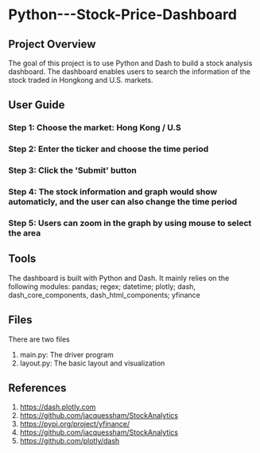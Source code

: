 # Python---Stock-Price-Dashboard

## Project Overview
The goal of this project is to use Python and Dash to build a stock analysis dashboard. The dashboard enables users to search the information of the stock traded in Hongkong and U.S. markets. 

## User Guide
### Step 1: Choose the market: Hong Kong / U.S
### Step 2: Enter the ticker and choose the time period
### Step 3: Click the 'Submit' button
### Step 4: The stock information and graph would show automaticly, and the user can also change the time period
### Step 5: Users can zoom in the graph by using mouse to select the area

## Tools
The dashboard is built with Python and Dash. It mainly relies on the following modules:
pandas; regex; datetime; plotly; dash, dash_core_components, dash_html_components; yfinance

## Files 
There are two files
1. main.py: The driver program
2. layout.py: The basic layout and visualization

## References
1. https://dash.plotly.com
2. https://github.com/jacquessham/StockAnalytics
3. https://pypi.org/project/yfinance/
4. https://github.com/jacquessham/StockAnalytics
5. https://github.com/plotly/dash
